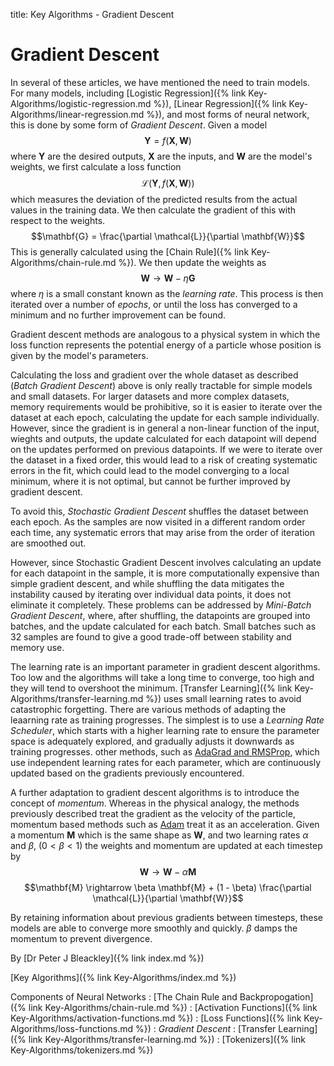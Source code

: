 title: Key Algorithms - Gradient Descent
# Gradient Descent

In several of these articles, we have mentioned the need to train models. For many models, including [Logistic Regression]({% link Key-Algorithms/logistic-regression.md %}), [Linear Regression]({% link Key-Algorithms/linear-regression.md %}), and most forms of neural network, this is done by some form of *Gradient Descent*. Given a model
$$\mathbf{Y} = f(\mathbf{X},\mathbf{W})$$
where $\mathbf{Y}$ are the desired outputs, $\mathbf{X}$ are the inputs, and $\mathbf{W}$ are the model's weights, we first calculate a loss function
$$\mathcal{L}(\mathbf{Y},f(\mathbf{X}, \mathbf{W}))$$
which measures the deviation of the predicted results from the actual values in the training data. We then calculate the gradient of this with respect to the weights.
$$\mathbf{G} = \frac{\partial \mathcal{L}}{\partial \mathbf{W}}$$
This is generally calculated using the [Chain Rule]({% link Key-Algorithms/chain-rule.md %}). We then update the weights as 
$$\mathbf{W} \rightarrow \mathbf{W} - \eta \mathbf{G}$$
where $\eta$ is a small constant known as the *learning rate*. This process is then iterated over a number of *epochs*, or until the loss has converged to a minimum and no further improvement can be found.

Gradient descent methods are analogous to a physical system in which the loss function represents the potential energy of a particle whose position is given by the model's parameters.

Calculating the loss and gradient over the whole dataset as described (*Batch Gradient Descent*) above is only really tractable for simple models and small datasets. For larger datasets and more complex datasets, memory requirements would be prohibitive, so it is easier to iterate over the dataset at each epoch, calculating the update for each sample individually. However, since the gradient is in general a non-linear function of the input, wieghts and outputs, the update calculated for each datapoint will depend on the updates performed on previous datapoints. If we were to iterate over the dataset in a fixed order, this would lead to a risk of creating systematic errors in the fit, which could lead to the model converging to a local minimum, where it is not optimal, but cannot be further improved by gradient descent.

To avoid this, *Stochastic Gradient Descent* shuffles the dataset between each epoch. As the samples are now visited in a different random order each time, any systematic errors that may arise from the order of iteration are smoothed out.

However, since Stochastic Gradient Descent involves calculating an update for each datapoint in the sample, it is more computationally expensive than simple gradient descent, and while shuffling the data mitigates the instability caused by iterating over individual data points, it does not eliminate it completely. These problems can be addressed by *Mini-Batch Gradient Descent*, where, after shuffling, the datapoints are grouped into batches, and the update calculated for each batch. Small batches such as 32 samples are found to give a good trade-off between stability and memory use.

The learning rate is an important parameter in gradient descent algorithms. Too low and the algorithms will take a long time to converge, too high and they will tend to overshoot the minimum. [Transfer Learning]({% link Key-Algorithms/transfer-learning.md %}) uses small learning rates to avoid catastrophic forgetting. There are various methods of adapting the leaarning rate as training progresses. The simplest is to use a *Learning Rate Scheduler*, which starts with a higher learning rate to ensure the parameter space is adequately explored, and gradually adjusts it downwards as training progresses. other methods, such as [AdaGrad and RMSProp](https://optimization.cbe.cornell.edu/index.php?title=AdaGrad), which use independent learning rates for each parameter, which are continuously updated based on the gradients previously encountered.

A further adaptation to gradient descent algorithms is to introduce the concept of *momentum*. Whereas in the physical analogy, the methods previously described treat the gradient as the velocity of the particle, momentum based methods such as [Adam](https://optimization.cbe.cornell.edu/index.php?title=Adam) treat it as an acceleration. Given a momentum $\mathbf{M}$ which is the same shape as $\mathbf{W}$, and two learning rates $\alpha$ and $\beta$, ($0 < \beta < 1$) the weights and momentum are updated at each timestep by
$$\mathbf{W} \rightarrow \mathbf{W} - \alpha \mathbf{M}$$
$$\mathbf{M} \rightarrow \beta \mathbf{M} + (1 - \beta) \frac{\partial \mathcal{L}}{\partial \mathbf{W}}$$

By retaining information about previous gradients between timesteps, these models are able to converge more smoothly and quickly. $\beta$ damps the momentum to prevent divergence.

By [Dr Peter J Bleackley]({% link index.md %})
 
 [Key Algorithms]({% link Key-Algorithms/index.md %})

Components of Neural Networks
: [The Chain Rule and Backpropogation]({% link Key-Algorithms/chain-rule.md %})
: [Activation Functions]({% link Key-Algorithms/activation-functions.md %})
: [Loss Functions]({% link Key-Algorithms/loss-functions.md %})
: *Gradient Descent*
: [Transfer Learning]({% link Key-Algorithms/transfer-learning.md %})
: [Tokenizers]({% link Key-Algorithms/tokenizers.md %})
